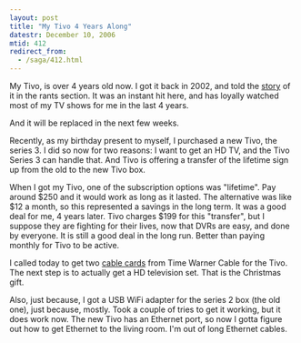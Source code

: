 ```yaml
---
layout: post
title: "My Tivo 4 Years Along"
datestr: December 10, 2006
mtid: 412
redirect_from:
  - /saga/412.html
---
```


My Tivo, is over 4 years old now.  I got it back in 2002, and told the <a href="http://www.munged.org/imho/tivo.html">story</a> of it in the rants section.  It was an instant hit here, and has loyally watched most of my TV shows for me in the last 4 years.

And it will be replaced in the next few weeks.

Recently, as my birthday present to myself, I purchased a new Tivo, the series 3.  I did so now for two reasons: I want to get an HD TV, and the Tivo Series 3 can handle that.  And Tivo is offering a transfer of the lifetime sign up from the old to the new Tivo box.

When I got my Tivo, one of the subscription options was "lifetime".  Pay around $250 and it would work as long as it lasted.  The alternative was like $12 a month, so this represented a savings in the long term.  It was a good deal for me, 4 years later.  Tivo charges $199 for this "transfer", but I suppose they are fighting for their lives, now that DVRs are easy, and done by everyone.  It is still a good deal in the long run.  Better than paying monthly for Tivo to be active.

I called today to get two <a href="http://en.wikipedia.org/wiki/Cable_card" title="Cable Card">cable cards</a> from Time Warner Cable for the Tivo.  The next step is to actually get a HD television set.  That is the Christmas gift.

Also, just because, I got a USB WiFi adapter for the series 2 box (the old one), just because,  mostly.  Took a couple of tries to get it working, but it does work now.  The new Tivo has an Ethernet port, so now I gotta figure out how to get Ethernet to the living room.  I'm out of long Ethernet cables.

